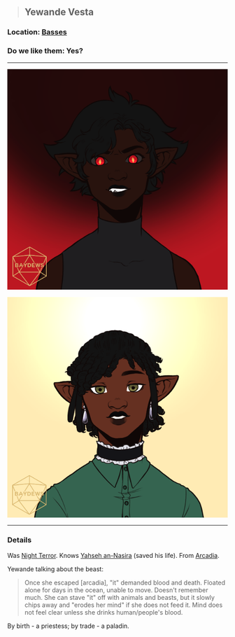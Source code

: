 >## Yewande Vesta

### Location: [Basses](Notes/Locations/Basses.md)

### Do we like them: Yes?

***

![yewande beast form](../../../Templates/images/npc-yewande.png "yewande night terror form")

![yewande beast form](../../../Templates/images/npc-yewande-2.png "yewande night terror form")

***

### Details

Was [Night Terror](Notes/Quests/Night%20Terror%20in%20Basses.md). Knows [Yahseh an-Nasira](Notes/Characters/NPCs/Yahseh%20an-Nasira.md) (saved his life). From [Arcadia](../../Locations/Arcadia.md).

Yewande talking about the beast:

> Once she escaped [arcadia], "it" demanded blood and death. Floated alone for days in the ocean, unable to move. Doesn't remember much. She can stave "it" off with animals and beasts, but it slowly chips away and "erodes her mind" if she does not feed it. Mind does not feel clear unless she drinks human/people's blood. 

By birth - a priestess; by trade - a paladin.